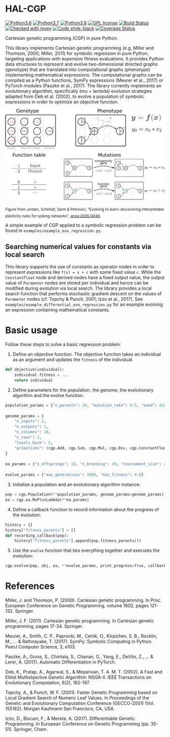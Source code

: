 HAL-CGP
=======
[![Python3.6](https://img.shields.io/badge/python-3.6-red.svg)](https://www.python.org/downloads/release/python-369/)
[![Python3.7](https://img.shields.io/badge/python-3.7-red.svg)](https://www.python.org/)
[![Python3.8](https://img.shields.io/badge/python-3.8-red.svg)](https://www.python.org/)
[![GPL license](https://img.shields.io/badge/License-GPLv3-blue.svg)](https://www.gnu.org/licenses/old-licenses/gpl-3.0.html)
[![Build Status](https://api.travis-ci.org/Happy-Algorithms-League/hal-cgp.svg?branch=master)](https://travis-ci.org/Happy-Algorithms-League/hal-cgp)
[![Checked with mypy](http://www.mypy-lang.org/static/mypy_badge.svg)](http://mypy-lang.org/)
[![Code style: black](https://img.shields.io/badge/code%20style-black-000000.svg)](https://github.com/psf/black)
[![Coverage Status](https://coveralls.io/repos/github/Happy-Algorithms-League/python-gp/badge.svg?branch=master)](https://coveralls.io/github/Happy-Algorithms-League/python-gp?branch=master)

Cartesian genetic programming (CGP) in pure Python.

This library implements Cartesian genetic programming (e.g, Miller and Thomson, 2000; Miller, 2011) for symbolic regression in pure Python, targeting applications with expensive fitness evaluations. It provides Python data structures to represent and evolve two-dimensional directed graphs (genotype) that are translated into computational graphs (phenotype) implementing mathematical expressions. The computational graphs can be compiled as a Python functions, SymPy expressions (Meurer et al., 2017) or PyTorch modules (Paszke et al., 2017). The library currently implements an evolutionary algorithm, specifically (mu + lambda) evolution strategies adapted from Deb et al. (2002), to evolve a population of symbolic expressions in order to optimize an objective function.

<div style="text-align:center"><img src="cgp-sketch.png" alt="CGP Sketch" width="600"/></div>

<sub>Figure from Jordan, Schmidt, Senn & Petrovici, "Evolving to learn: discovering interpretable plasticity rules for spiking networks", [ arxiv:2005.14149](https://arxiv.org/abs/2005.14149).</sub>


A simple example of CGP applied to a symbolic regression problem can be found in `examples/example_evo_regression.py`.

Searching numerical values for constants via local search
---------------------------------------------------------

This library supports the use of constants as operator nodes in order to represent expressions like `f(x) = x + c` with some fixed value `c`.
While the `ConstantFloat` node and derived nodes have a fixed output value, the output value of `Parameter` nodes are stored per individual and hence can be modified during evolution via local search.
The library provides a local search function that performs stochastic gradient descent on the values of `Parameter` nodes (cf. Topchy & Punch, 2001; Izzo et al., 2017).
See `examples/example_differential_evo_regression.py` for an example evolving an expression containing mathematical constants.


Basic usage
===========

Follow these steps to solve a basic regression problem:

1. Define an objective function.
   The objective function takes an individual as an argument and updates the `fitness` of the individual.
```python
def objective(individual):
    individual.fitness = ...
    return individual
```
2. Define parameters for the population, the genome, the evolutionary algorithm and the evolve function.
```python
population_params = {"n_parents": 10, "mutation_rate": 0.5, "seed": 8188211}

genome_params = {
	"n_inputs": 2,
	"n_outputs": 1,
	"n_columns": 10,
	"n_rows": 2,
	"levels_back": 5,
	"primitives": (cgp.Add, cgp.Sub, cgp.Mul, cgp.Div, cgp.ConstantFloat),
}

ea_params = {"n_offsprings": 10, "n_breeding": 10, "tournament_size": 2, "n_processes": 2}

evolve_params = {"max_generations": 1000, "min_fitness": 0.0}
```
3. Initialize a population and an evolutionary algorithm instance:
```python
pop = cgp.Population(**population_params, genome_params=genome_params)
ea = cgp.ea.MuPlusLambda(**ea_params)
```
4. Define a callback function to record information about the progress of the evolution:
```python
history = {}
history["fitness_parents"] = []
def recording_callback(pop):
	history["fitness_parents"].append(pop.fitness_parents())
```
5. Use the `evolve` function that ties everything together and executes the evolution:
```python
cgp.evolve(pop, obj, ea, **evolve_params, print_progress=True, callback=recording_callback)
```


References
==========

Miller, J. and Thomson, P. (2000). Cartesian genetic programming. In Proc. European Conference on Genetic Programming, volume 1802, pages 121-132. Springer.

Miller, J. F. (2011). Cartesian genetic programming. In Cartesian genetic programming, pages 17-34. Springer.

Meurer, A., Smith, C. P., Paprocki, M., Certik, O., Kirpichev, S. B., Rocklin, M., ... & Rathnayake, T. (2017). SymPy: Symbolic Computing in Python. PeerJ Computer Science, 3, e103.

Paszke, A., Gross, S., Chintala, S., Chanan, G., Yang, E., DeVito, Z., ... & Lerer, A. (2017). Automatic Differentiation in PyTorch.

Deb, K., Pratap, A., Agarwal, S., & Meyarivan, T. A. M. T. (2002). A Fast and Elitist Multiobjective Genetic Algorithm: NSGA-II. IEEE Transactions on Evolutionary Computation, 6(2), 182-197.

Topchy, A., & Punch, W. F. (2001). Faster Genetic Programming based on Local Gradient Search of Numeric Leaf Values. In Proceedings of the Genetic and Evolutionary Computation Conference (GECCO-2001) (Vol. 155162). Morgan Kaufmann San Francisco, CA, USA.

Izzo, D., Biscani, F., & Mereta, A. (2017). Differentiable Genetic Programming. In European Conference on Genetic Programming (pp. 35-51). Springer, Cham.

